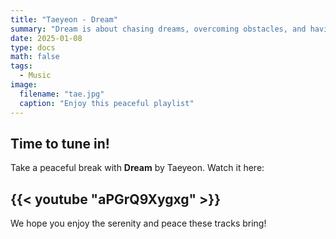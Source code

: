 ```yaml
---
title: "Taeyeon - Dream"
summary: "Dream is about chasing dreams, overcoming obstacles, and having hope for a better future."
date: 2025-01-08
type: docs
math: false
tags:
  - Music
image:
  filename: "tae.jpg"
  caption: "Enjoy this peaceful playlist"
---
```


## Time to tune in!

Take a peaceful break with **Dream** by Taeyeon. Watch it here:

## {{< youtube "aPGrQ9Xygxg" >}}

We hope you enjoy the serenity and peace these tracks bring!
